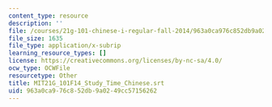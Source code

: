 ```yaml
---
content_type: resource
description: ''
file: /courses/21g-101-chinese-i-regular-fall-2014/963a0ca976c852db9a0249cc57156262_MIT21G_101F14_Study_Time_Chinese.vtt
file_size: 1635
file_type: application/x-subrip
learning_resource_types: []
license: https://creativecommons.org/licenses/by-nc-sa/4.0/
ocw_type: OCWFile
resourcetype: Other
title: MIT21G_101F14_Study_Time_Chinese.srt
uid: 963a0ca9-76c8-52db-9a02-49cc57156262
---
```

